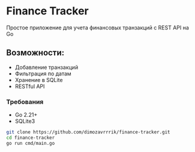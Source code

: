 # Finance Tracker
Простое приложение для учета финансовых транзакций с REST API на Go

## Возможности:
- Добавление транзакций
- Фильтрация по датам
- Хранение в  SQLite
- RESTful API

### Требования
- Go 2.21+
- SQLite3

```bash
git clone https://github.com/dimozavrrrik/finance-tracker.git
cd finance-tracker
go run cmd/main.go